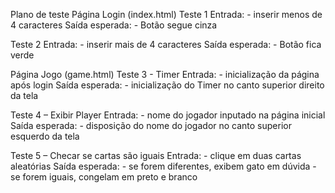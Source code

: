 Plano de teste
Página Login (index.html)
Teste 1
	Entrada:
	- inserir menos de 4 caracteres
	Saída esperada:
	- Botão segue cinza

Teste 2
	Entrada:
	- inserir mais de 4 caracteres
	Saída esperada:
	- Botão fica verde

Página Jogo (game.html)
Teste 3 - Timer	
Entrada:
	- inicialização da página após login
	Saída esperada:
	- inicialização do Timer no canto superior direito da tela

Teste 4 – Exibir Player
	Entrada:
	- nome do jogador inputado na página inicial
	Saída esperada:
	- disposição do nome do jogador no canto superior esquerdo da tela

Teste 5 – Checar se cartas são iguais
	Entrada:
	- clique em duas cartas aleatórias
	Saída esperada:
	- se forem diferentes, exibem gato em dúvida
	- se forem iguais, congelam em preto e branco
